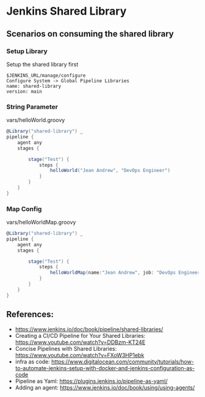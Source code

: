 # Jenkins Shared Library

## Scenarios on consuming the shared library

### Setup Library 
Setup the shared library first 

```
$JENKINS_URL/manage/configure
Configure System -> Global Pipeline Libraries
name: shared-library 
version: main 
```



### String Parameter
vars/helloWorld.groovy
```groovy
@Library("shared-library") _
pipeline {
    agent any
    stages {

        stage("Test") {
            steps {
                helloWorld("Jean Andrew", "DevOps Engineer")
            }
        }
    }
}

```

### Map Config
vars/helloWorldMap.groovy
```groovy
@Library("shared-library") _
pipeline {
    agent any
    stages {

        stage("Test") {
            steps {
                helloWorldMap(name:"Jean Andrew", job: "DevOps Engineer")
            }
        }
    }
}
```


## References:
- https://www.jenkins.io/doc/book/pipeline/shared-libraries/
- Creating a CI/CD Pipeline for Your Shared Libraries: https://www.youtube.com/watch?v=DDBzm-KT24E
- Concise Pipelines with Shared Libraries: https://www.youtube.com/watch?v=FXoW3HP1ebk
- infra as code: https://www.digitalocean.com/community/tutorials/how-to-automate-jenkins-setup-with-docker-and-jenkins-configuration-as-code
- Pipeline as Yaml: https://plugins.jenkins.io/pipeline-as-yaml/
- Adding an agent: https://www.jenkins.io/doc/book/using/using-agents/